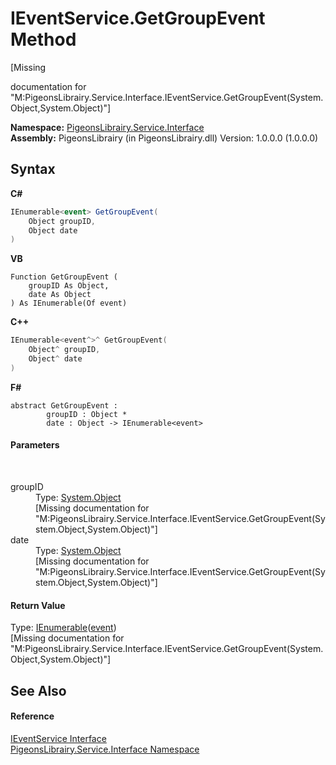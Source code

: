 # IEventService.GetGroupEvent Method 
 

\[Missing <summary> documentation for "M:PigeonsLibrairy.Service.Interface.IEventService.GetGroupEvent(System.Object,System.Object)"\]

**Namespace:**&nbsp;<a href="b0fc0eda-b7b1-0d3d-2267-0fd4766ff20d">PigeonsLibrairy.Service.Interface</a><br />**Assembly:**&nbsp;PigeonsLibrairy (in PigeonsLibrairy.dll) Version: 1.0.0.0 (1.0.0.0)

## Syntax

**C#**<br />
``` C#
IEnumerable<event> GetGroupEvent(
	Object groupID,
	Object date
)
```

**VB**<br />
``` VB
Function GetGroupEvent ( 
	groupID As Object,
	date As Object
) As IEnumerable(Of event)
```

**C++**<br />
``` C++
IEnumerable<event^>^ GetGroupEvent(
	Object^ groupID, 
	Object^ date
)
```

**F#**<br />
``` F#
abstract GetGroupEvent : 
        groupID : Object * 
        date : Object -> IEnumerable<event> 

```


#### Parameters
&nbsp;<dl><dt>groupID</dt><dd>Type: <a href="http://msdn2.microsoft.com/en-us/library/e5kfa45b" target="_blank">System.Object</a><br />\[Missing <param name="groupID"/> documentation for "M:PigeonsLibrairy.Service.Interface.IEventService.GetGroupEvent(System.Object,System.Object)"\]</dd><dt>date</dt><dd>Type: <a href="http://msdn2.microsoft.com/en-us/library/e5kfa45b" target="_blank">System.Object</a><br />\[Missing <param name="date"/> documentation for "M:PigeonsLibrairy.Service.Interface.IEventService.GetGroupEvent(System.Object,System.Object)"\]</dd></dl>

#### Return Value
Type: <a href="http://msdn2.microsoft.com/en-us/library/9eekhta0" target="_blank">IEnumerable</a>(<a href="62ad5042-cbd2-c4c9-25f7-10ea54ad8366">event</a>)<br />\[Missing <returns> documentation for "M:PigeonsLibrairy.Service.Interface.IEventService.GetGroupEvent(System.Object,System.Object)"\]

## See Also


#### Reference
<a href="caeb443f-447d-25f9-371e-5946d0ad7483">IEventService Interface</a><br /><a href="b0fc0eda-b7b1-0d3d-2267-0fd4766ff20d">PigeonsLibrairy.Service.Interface Namespace</a><br />